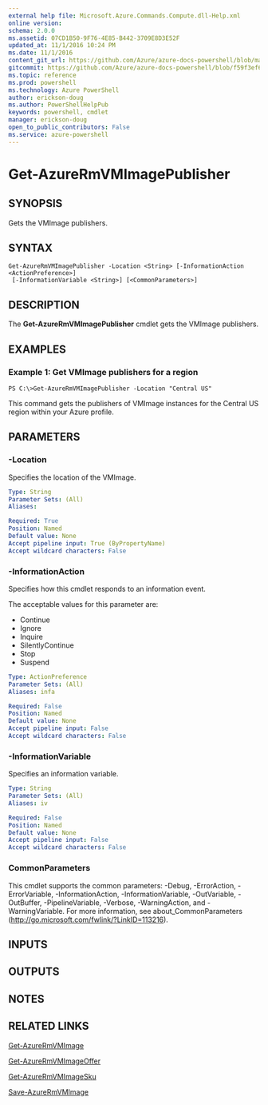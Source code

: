 ```yaml
---
external help file: Microsoft.Azure.Commands.Compute.dll-Help.xml
online version: 
schema: 2.0.0
ms.assetid: 07CD1B50-9F76-4E85-B442-3709E8D3E52F
updated_at: 11/1/2016 10:24 PM
ms.date: 11/1/2016
content_git_url: https://github.com/Azure/azure-docs-powershell/blob/master/azureps-cmdlets-docs/ResourceManager/AzureRM.Compute/v1.3.4/Get-AzureRmVMImagePublisher.md
gitcommit: https://github.com/Azure/azure-docs-powershell/blob/f59f3ef60bc592383812213e69fd77ba950759ed/azureps-cmdlets-docs/ResourceManager/AzureRM.Compute/v1.3.4/Get-AzureRmVMImagePublisher.md
ms.topic: reference
ms.prod: powershell
ms.technology: Azure PowerShell
author: erickson-doug
ms.author: PowerShellHelpPub
keywords: powershell, cmdlet
manager: erickson-doug
open_to_public_contributors: False
ms.service: azure-powershell
---
```


# Get-AzureRmVMImagePublisher

## SYNOPSIS
Gets the VMImage publishers.

## SYNTAX

```
Get-AzureRmVMImagePublisher -Location <String> [-InformationAction <ActionPreference>]
 [-InformationVariable <String>] [<CommonParameters>]
```

## DESCRIPTION
The **Get-AzureRmVMImagePublisher** cmdlet gets the VMImage publishers.

## EXAMPLES

### Example 1: Get VMImage publishers for a region
```
PS C:\>Get-AzureRmVMImagePublisher -Location "Central US"
```

This command gets the publishers of VMImage instances for the Central US region within your Azure profile.

## PARAMETERS

### -Location
Specifies the location of the VMImage.

```yaml
Type: String
Parameter Sets: (All)
Aliases: 

Required: True
Position: Named
Default value: None
Accept pipeline input: True (ByPropertyName)
Accept wildcard characters: False
```

### -InformationAction
Specifies how this cmdlet responds to an information event.

The acceptable values for this parameter are:

- Continue
- Ignore
- Inquire
- SilentlyContinue
- Stop
- Suspend

```yaml
Type: ActionPreference
Parameter Sets: (All)
Aliases: infa

Required: False
Position: Named
Default value: None
Accept pipeline input: False
Accept wildcard characters: False
```

### -InformationVariable
Specifies an information variable.

```yaml
Type: String
Parameter Sets: (All)
Aliases: iv

Required: False
Position: Named
Default value: None
Accept pipeline input: False
Accept wildcard characters: False
```

### CommonParameters
This cmdlet supports the common parameters: -Debug, -ErrorAction, -ErrorVariable, -InformationAction, -InformationVariable, -OutVariable, -OutBuffer, -PipelineVariable, -Verbose, -WarningAction, and -WarningVariable. For more information, see about_CommonParameters (http://go.microsoft.com/fwlink/?LinkID=113216).

## INPUTS

## OUTPUTS

## NOTES

## RELATED LINKS

[Get-AzureRmVMImage](xref:ResourceManager/AzureRM.Compute/v1.3.4/Get-AzureRmVMImage.md)

[Get-AzureRmVMImageOffer](xref:ResourceManager/AzureRM.Compute/v1.3.4/Get-AzureRmVMImageOffer.md)

[Get-AzureRmVMImageSku](xref:ResourceManager/AzureRM.Compute/v1.3.4/Get-AzureRmVMImageSku.md)

[Save-AzureRmVMImage](xref:ResourceManager/AzureRM.Compute/v1.3.4/Save-AzureRmVMImage.md)


